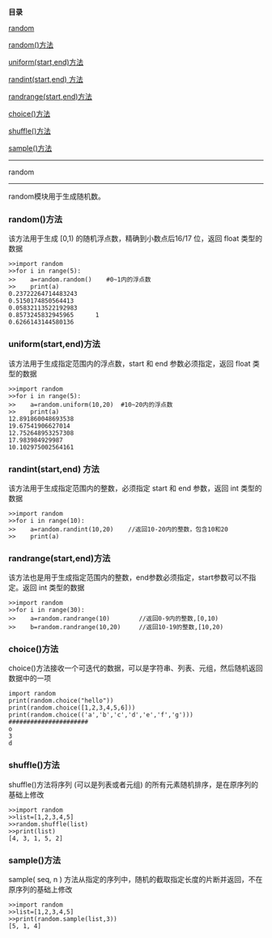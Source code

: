 **目录**

[random](#t0)

[random()方法](#t1)

[uniform(start,end)方法](#t2)

[randint(start,end) 方法](#t3)

[randrange(start,end)方法](#t4)

[choice()方法](#t5)

[shuffle()方法](#t6)

[sample()方法](#t7)

* * *

random
------

random模块用于生成随机数。

### random()方法

该方法用于生成 \[0,1) 的随机浮点数，精确到小数点后16/17 位，返回 float 类型的数据

```
>>import random      
>>for i in range(5):      
>>    a=random.random()    #0~1内的浮点数      
>>    print(a)       
0.23722264714483243      
0.5150174850564413      
0.05832113522192983      
0.8573245832945965      1
0.6266143144580136
```


### uniform(start,end)方法

该方法用于生成指定范围内的浮点数，start 和 end 参数必须指定，返回 float 类型的数据

```
>>import random      
>>for i in range(5):      
>>    a=random.uniform(10,20)  #10~20内的浮点数      
>>    print(a)      
12.891860048693538      
19.67541906627014      
12.752648953257308      
17.983984929987      
10.102975002564161
```


### randint(start,end) 方法

该方法用于生成指定范围内的整数，必须指定 start 和 end 参数，返回 int 类型的数据

```
>>import random      
>>for i in range(10):      
>>    a=random.randint(10,20)    //返回10-20内的整数，包含10和20      
>>    print(a)
```


### randrange(start,end)方法

该方法也是用于生成指定范围内的整数，end参数必须指定，start参数可以不指定。返回 int 类型的数据

```
>>import random      
>>for i in range(30):      
>>    a=random.randrange(10)        //返回0-9内的整数,[0,10)      
>>    b=random.randrange(10,20)     //返回10-19的整数,[10,20)
```


### choice()方法

choice()方法接收一个可迭代的数据，可以是字符串、列表、元组，然后随机返回数据中的一项

```
import random      
print(random.choice("hello"))      
print(random.choice([1,2,3,4,5,6]))      
print(random.choice(('a','b','c','d','e','f','g')))      
######################      
o      
3      
d
```


### shuffle()方法

shuffle()方法将序列 (可以是列表或者元组) 的所有元素随机排序，是在原序列的基础上修改

```
>>import random      
>>list=[1,2,3,4,5]      
>>random.shuffle(list)      
>>print(list)      
[4, 3, 1, 5, 2]
```


### sample()方法

sample( seq, n ) 方法从指定的序列中，随机的截取指定长度的片断并返回，不在原序列的基础上修改

```
>>import random      
>>list=[1,2,3,4,5]      
>>print(random.sample(list,3))      
[5, 1, 4]
```
